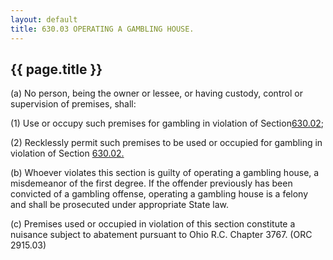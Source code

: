 ```yaml
---
layout: default 
title: 630.03 OPERATING A GAMBLING HOUSE.
---
```


{{ page.title }}
----------------

​(a) No person, being the owner or lessee, or having custody, control or
supervision of premises, shall:

​(1) Use or occupy such premises for gambling in violation of
Section[630.02](2f007661.html);

​(2) Recklessly permit such premises to be used or occupied for gambling
in violation of Section [630.02.](2f007661.html)

​(b) Whoever violates this section is guilty of operating a gambling
house, a misdemeanor of the first degree. If the offender previously has
been convicted of a gambling offense, operating a gambling house is a
felony and shall be prosecuted under appropriate State law.

​(c) Premises used or occupied in violation of this section constitute a
nuisance subject to abatement pursuant to Ohio R.C. Chapter 3767. (ORC
2915.03)
